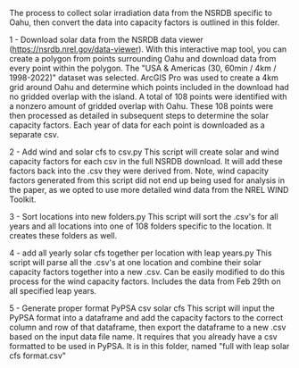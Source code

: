 The process to collect solar irradiation data from the NSRDB specific to Oahu, then convert the data into capacity factors is outlined in this folder.

1 - Download solar data from the NSRDB data viewer (https://nsrdb.nrel.gov/data-viewer). With this interactive map tool, you can create a polygon from points surrounding Oahu and download data from every point within the polygon. The "USA & Americas (30, 60min / 4km / 1998-2022)" dataset was selected. ArcGIS Pro was used to create a 4km grid around Oahu and determine which points included in the download had no gridded overlap with the island. A total of 108 points were identified with a nonzero amount of gridded overlap with Oahu. These 108 points were then processed as detailed in subsequent steps to determine the solar capacity factors. Each year of data for each point is downloaded as a separate csv.

2 -  Add wind and solar cfs to csv.py This script will create solar and wind capacity factors for each csv in the full NSRDB download. It will add these factors back into the .csv they were derived from. Note, wind capacity factors generated from this script did not end up being used for analysis in the paper, as we opted to use more detailed wind data from the NREL WIND Toolkit.

3 - Sort locations into new folders.py This script will sort the .csv's for all years and all locations into one of 108 folders specific to the location. It creates these folders as well.

4 - add all yearly solar cfs together per location with leap years.py This script will parse all the .csv's at one location and combine their solar capacity factors together into a new .csv. Can be easily modified to do this process for the wind capacity factors. Includes the data from Feb 29th on all specified leap years.

5 - Generate proper format PyPSA csv solar cfs This script will input the PyPSA format into a dataframe and add the capacity factors to the correct column and row of that dataframe, then export the dataframe to a new .csv based on the input data file name. It requires that you already have a csv formatted to be used in PyPSA. It is in this folder, named "full with leap solar cfs format.csv" 
 
